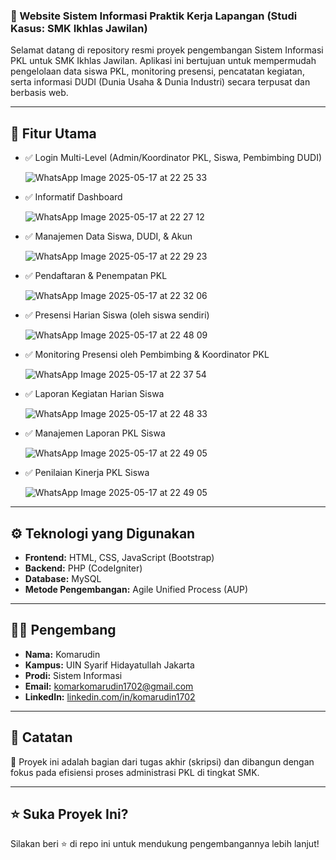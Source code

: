 ### 📌 Website Sistem Informasi Praktik Kerja Lapangan (Studi Kasus: SMK Ikhlas Jawilan)

Selamat datang di repository resmi proyek pengembangan Sistem Informasi PKL untuk SMK Ikhlas Jawilan. Aplikasi ini bertujuan untuk mempermudah pengelolaan data siswa PKL, monitoring presensi, pencatatan kegiatan, serta informasi DUDI (Dunia Usaha & Dunia Industri) secara terpusat dan berbasis web.

---

## 🧩 Fitur Utama

* ✅ Login Multi-Level (Admin/Koordinator PKL, Siswa, Pembimbing DUDI)
  
  ![WhatsApp Image 2025-05-17 at 22 25 33](https://github.com/user-attachments/assets/da9bb6e6-8251-47e1-9244-23860f05cf5e)

* ✅ Informatif Dashboard

  ![WhatsApp Image 2025-05-17 at 22 27 12](https://github.com/user-attachments/assets/9c4d1a3c-665e-42d3-84e4-f4836d21496f)

* ✅ Manajemen Data Siswa, DUDI, & Akun

  ![WhatsApp Image 2025-05-17 at 22 29 23](https://github.com/user-attachments/assets/ff9a209a-a590-49f1-8aa4-a87ff5cf6acd)

* ✅ Pendaftaran & Penempatan PKL

  ![WhatsApp Image 2025-05-17 at 22 32 06](https://github.com/user-attachments/assets/a8a19991-cd25-4cfc-ad1c-517002c6cb9b)

* ✅ Presensi Harian Siswa (oleh siswa sendiri)

  ![WhatsApp Image 2025-05-17 at 22 48 09](https://github.com/user-attachments/assets/e459b96b-b891-4bd6-94bf-08e5b219eb68)

* ✅ Monitoring Presensi oleh Pembimbing & Koordinator PKL

  ![WhatsApp Image 2025-05-17 at 22 37 54](https://github.com/user-attachments/assets/15691750-680d-4e98-ac4f-63f646cd42ba)

* ✅ Laporan Kegiatan Harian Siswa

  ![WhatsApp Image 2025-05-17 at 22 48 33](https://github.com/user-attachments/assets/9ec727b4-4364-4ff1-9aac-1d2dcc2c538f)

* ✅ Manajemen Laporan PKL Siswa

  ![WhatsApp Image 2025-05-17 at 22 49 05](https://github.com/user-attachments/assets/9b33e2f2-fd18-43b0-9ac1-5bd134dabade)

* ✅ Penilaian Kinerja PKL Siswa

  ![WhatsApp Image 2025-05-17 at 22 49 05](https://github.com/user-attachments/assets/a51e8132-88cc-436f-9de7-77d972508cf8)

---

## ⚙️ Teknologi yang Digunakan

* **Frontend:** HTML, CSS, JavaScript (Bootstrap)
* **Backend:** PHP (CodeIgniter)
* **Database:** MySQL
* **Metode Pengembangan:** Agile Unified Process (AUP)

---

## 👨‍💻 Pengembang

* **Nama:** Komarudin
* **Kampus:** UIN Syarif Hidayatullah Jakarta
* **Prodi:** Sistem Informasi
* **Email:** [komarkomarudin1702@gmail.com](mailto:komarkomarudin1702@gmail.com)
* **LinkedIn:** [linkedin.com/in/komarudin1702](https://linkedin.com/in/komarudin1702)

---

## 📌 Catatan

📄 Proyek ini adalah bagian dari tugas akhir (skripsi) dan dibangun dengan fokus pada efisiensi proses administrasi PKL di tingkat SMK.

---

## ⭐ Suka Proyek Ini?

Silakan beri ⭐ di repo ini untuk mendukung pengembangannya lebih lanjut!
